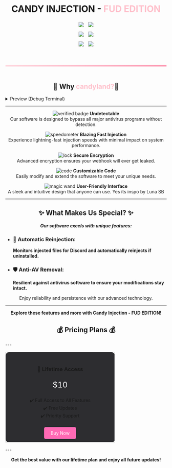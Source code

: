
<h1 align="center">
  CANDY INJECTION - <span style="color: pink;">FUD EDITION</span>
</h1>


<p align="center" style="font-family: 'Segoe UI', Tahoma, Geneva, Verdana, sans-serif;">
    <!-- GitHub Stars Badge -->
    <img src="https://img.shields.io/github/stars/mollyjaw/candyinjector?color=%23000000&logoColor=%23000000" style="margin: 5px;">
    <!-- GitHub Forks Badge -->
    <img src="https://img.shields.io/github/forks/mollyjaw/candyinjector?color=%23000000&logoColor=%23000000" style="margin: 5px;">
    <br>
    <!-- GitHub Top Language Badge -->
    <img src="https://img.shields.io/github/languages/top/mollyjaw/candyinjector?color=%23000000" style="margin: 5px;">
    <!-- GitHub Last Commit Badge -->
    <img src="https://img.shields.io/github/last-commit/mollyjaw/candyinjector?color=%23000000&logoColor=%23000000" style="margin: 5px;">
    <br>
    <!-- GitHub Open Issues Badge -->
    <img src="https://img.shields.io/github/issues/mollyjaw/candyinjector?color=%23000000&logoColor=%23000000" style="margin: 5px;">
    <!-- GitHub Closed Issues Badge -->
    <img src="https://img.shields.io/github/issues-closed/mollyjaw/candyinjector?color=%23000000&logoColor=%23000000" style="margin: 5px;">
</p>
<hr style="border-radius: 10px; margin-top: 50px; margin-bottom: 50px; border: 0; height: 3px; background: linear-gradient(to right, #FFC1CC, #FC5C85); width: 100%;" />




<h2 align="center">🍭 Why <span style="color: pink;">candyland?</span>🍭</h2>
<details>
  <summary> Preview (Debug Terminal)</summary>
  
  ![Candy Injection](https://github.com/mollyjaw/candyinjector/blob/main/candyland.png?raw=true)
  
</details>


---

<p align="center">
  <img src="https://img.icons8.com/fluent/48/000000/verified-badge.png" alt="verified badge" width="40px">
  <strong>Undetectable</strong><br>
  Our software is designed to bypass all major antivirus programs without detection.
</p>

<p align="center">
  <img src="https://img.icons8.com/fluent/48/000000/speedometer.png" alt="speedometer" width="40px">
  <strong>Blazing Fast Injection</strong><br>
  Experience lightning-fast injection speeds with minimal impact on system performance.
</p>

<p align="center">
  <img src="https://img.icons8.com/fluent/48/000000/lock.png" alt="lock" width="40px">
  <strong>Secure Encryption</strong><br>
  Advanced encryption ensures your webhook will ever get leaked.
</p>

<p align="center">
  <img src="https://img.icons8.com/fluent/48/000000/code.png" alt="code" width="40px">
  <strong>Customizable Code</strong><br>
  Easily modify and extend the software to meet your unique needs.
</p>

<p align="center">
  <img src="https://img.icons8.com/?size=100&id=VQRXVT8t0vHT&format=png&color=000000" alt="magic wand" width="40px">
  <strong>User-Friendly Interface</strong><br>
  A sleek and intuitive design that anyone can use. Yes its inspo by Luna SB
</p>

---
<h2 align="center">✨ What Makes Us Special? ✨</h2> 

<h5 align="center"> Our software excels with unique features: </h5> <ul> <li> <h3>🔄 Automatic Reinjection:</h3> <b>Monitors injected files for Discord and automatically reinjects if uninstalled. </b></li> <li> <h3>🛡️ Anti-AV Removal:</h3> <b>Resilient against antivirus software to ensure your modifications stay intact. </b></li> </ul> <p align="center"> Enjoy reliability and persistence with our advanced technology. </p>


---

<p align="center">
  <strong>Explore these features and more with Candy Injection - FUD EDITION!</strong>
</p>
<h2 align="center">💰 Pricing Plans 💰</h2> --- <div align="center"> <table> <tr> <td align="center" width="300px" style="border: 1px solid #ccc; padding: 20px; border-radius: 10px; background-color: #2d2d30;"> <h3>🎉 Lifetime Access</h3> <p style="font-size: 24px; color: white;">$10</p> <ul style="list-style-type: none; padding: 0;"> <li>✔️ Full Access to All Features</li> <li>✔️ Free Updates</li> <li>✔️ Priority Support</li> </ul> <br> <a href="#" style="text-decoration: none; background-color: #ff69b4; color: white; padding: 10px 20px; border-radius: 5px;">Buy Now</a> </td> </tr> </table> </div> --- <p align="center"> <strong>Get the best value with our lifetime plan and enjoy all future updates!</strong> </p>
